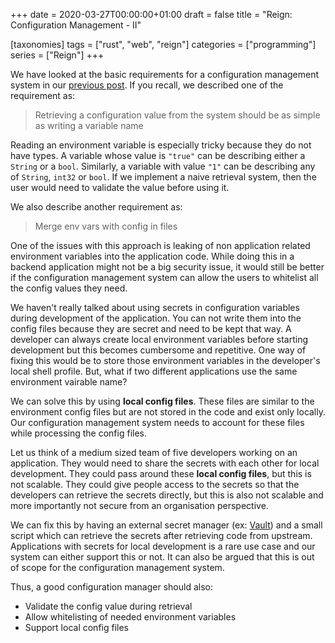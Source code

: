 +++
date = 2020-03-27T00:00:00+01:00
draft = false
title = "Reign: Configuration Management - II"

[taxonomies]
tags = ["rust", "web", "reign"]
categories = ["programming"]
series = ["Reign"]
+++

We have looked at the basic requirements for a configuration management system in our [previous post](../reign-configuration-management). If you recall, we described one of the requirement as:

> Retrieving a configuration value from the system should be as simple as writing a variable name

Reading an environment variable is especially tricky because they do not have types. A variable whose value is `"true"` can be describing either a `String` or a `bool`. Similarly, a variable with value `"1"` can be describing any of `String`, `int32` or `bool`. If we implement a naive retrieval system, then the user would need to validate the value before using it.

We also describe another requirement as:

> Merge env vars with config in files

One of the issues with this approach is leaking of non application related environment variables into the application code. While doing this in a backend application might not be a big security issue, it would still be better if the configuration management system can allow the users to whitelist all the config values they need.

We haven't really talked about using secrets in configuration variables during development of the application. You can not write them into the config files because they are secret and need to be kept that way. A developer can always create local environment variables before starting development but this becomes cumbersome and repetitive. One way of fixing this would be to store those environment variables in the developer's local shell profile. But, what if two different applications use the same environment vairable name?

We can solve this by using **local config files**. These files are similar to the environment config files but are not stored in the code and exist only locally. Our configuration management system needs to account for these files while processing the config files.

Let us think of a medium sized team of five developers working on an application. They would need to share the secrets with each other for local development. They could pass around these **local config files**, but this is not scalable. They could give people access to the secrets so that the developers can retrieve the secrets directly, but this is also not scalable and more importantly not secure from an organisation perspective.

We can fix this by having an external secret manager (ex: [Vault](https://www.vaultproject.io/)) and a small script which can retrieve the secrets after retrieving code from upstream. Applications with secrets for local development is a rare use case and our system can either support this or not. It can also be argued that this is out of scope for the configuration management system.

Thus, a good configuration manager should also:

* Validate the config value during retrieval
* Allow whitelisting of needed environment variables
* Support local config files

